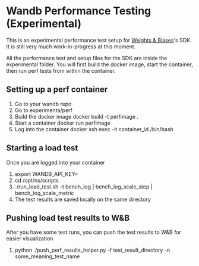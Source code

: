 # Wandb Performance Testing (Experimental)

This is an experimental performance test setup for [Weights & Biases](https://wandb.ai/)'s SDK.  It is still very much work-in-progress at this moment.

All the performance test and setup files for the SDK are inside the experimental folder.  You will first build the docker image, start the container, then run perf tests from within the container.

## Setting up a perf container
1. Go to your wandb repo
2. Go to experimenta/perf
3. Build the docker image
   docker build -t perfimage .
4. Start a container
   docker run perfimage
5. Log into the container
   docker ssh exec -it container_id /bin/bash

## Starting a load test
Once you are logged into your container
1. export WANDB_API_KEY=<your key>
2. cd /opt/ns/scripts
3. ./run_load_test.sh -t bench_log | bench_log_scale_step | bench_log_scale_metric
4. The test results are saved locally on the same directory

## Pushing load test results to W&B
After you have some test runs, you can push the test results to W&B for easier visualization
1. python ./push_perf_results_helper.py -f test_result_directory -n some_meaning_test_name
